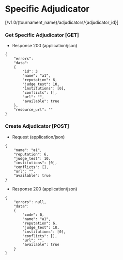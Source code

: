# Specific Adjudicator 

[/v1.0/{tournament_name}/adjudicators/{adjudicator_id}]

### Get Specific Adjudicator [GET]

+ Response 200 (application/json)
```
{
    "errors":
    "data":
    {
        "id": 3
        "name": "a1",
        "reputation": 6,
        "judge_test": 10,
        "institutions": [0],
        "conflicts": [],
        "url": "",
        "available": true
    },
    "resource_url": ""
}
```
### Create Adjudicator [POST]

+ Request (application/json)
```
{
    "name": "a1",
    "reputation": 6,
    "judge_test": 10,
    "institutions": [0],
    "conflicts": [],
    "url": "",
    "available": true
}
```
+ Response 200 (application/json)
```
{
    "errors": null,
    "data":
    {
        "code": 0,
        "name": "a1",
        "reputation": 6,
        "judge_test": 10,
        "institutions": [0],
        "conflicts": [],
        "url": "",
        "available": true
    }
}
```